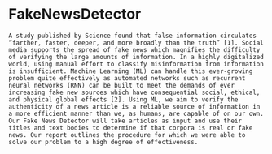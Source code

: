 # FakeNewsDetector

`A study published by Science found that false information circulates “farther, faster, deeper, and more broadly than the truth” [1]. Social media supports the spread of fake news which magnifies the difficulty of verifying the large amounts of information. In a highly digitalized world, using manual effort to classify misinformation from information is insufficient. Machine Learning (ML) can handle this ever-growing problem quite effectively as automated networks such as recurrent neural networks (RNN) can be built to meet the demands of ever increasing fake new sources which have consequential social, ethical, and physical global effects [2]. Using ML, we aim to verify the authenticity of a news article is a reliable source of information in a more efficient manner than we, as humans, are capable of on our own. Our Fake News Detector will take articles as input and use their titles and text bodies to determine if that corpora is real or fake news. Our report outlines the procedure for which we were able to solve our problem to a high degree of effectiveness.`
